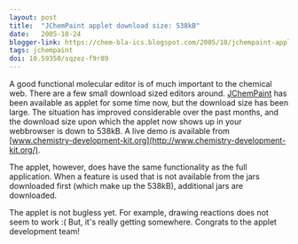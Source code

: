 ```yaml
---
layout: post
title:  "JChemPaint applet download size: 538kB"
date:   2005-10-24
blogger-link: https://chem-bla-ics.blogspot.com/2005/10/jchempaint-applet-download-size-538kb.html
tags: jchempaint
doi: 10.59350/sqzez-f9r89
---
```


A good functional molecular editor is of much important to the chemical web. There are a few small download sized editors around.
[JChemPaint](http://jchempaint.sf.net/) has been available as applet for some time now, but the download size has been large. The
situation has improved considerable over the past months, and the download size upon which the applet now shows up in your webbrowser
is down to 538kB. A live demo is available from [www.chemistry-development-kit.org](http://www.chemistry-development-kit.org/).

The applet, however, does have the same functionality as the full application. When a feature is used that is not available from the
jars downloaded first (which make up the 538kB), additional jars are downloaded.

The applet is not bugless yet. For example, drawing reactions does not seem to work :( But, it's really getting somewhere.
Congrats to the applet development team!

